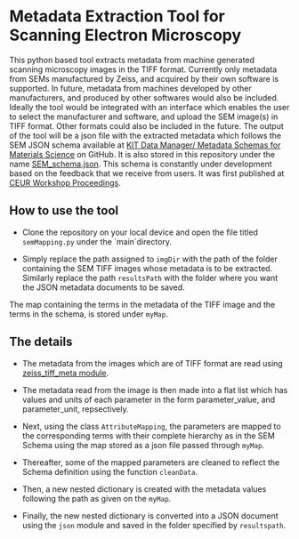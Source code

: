 # Metadata Extraction Tool for Scanning Electron Microscopy

This python based tool extracts metadata from machine generated scanning microscopy images in the TIFF format. Currently only metadata from SEMs manufactured by Zeiss, and acquired by their own software is supported. In future, metadata from machines developed by other manufacturers, and produced by other softwares would also be included. Ideally the tool would be integrated with an interface which enables the user to select the manufacturer and software, and upload the SEM image(s) in TIFF format. Other formats could also be included in the future. The output of the tool will be a json file with the extracted metadata which follows the SEM JSON schema available at [KIT Data Manager/ Metadata Schemas for Materials Science](https://github.com/kit-data-manager/Metadata-Schemas-for-Materials-Science) on GitHub. It is also stored in this repository under the name [SEM_schema.json](SEM_schema.json). This schema is constantly under development based on the feedback that we receive from users. It was first published at [CEUR Workshop Proceedings](https://ceur-ws.org/Vol-3036/paper21.pdf).

## How to use the tool

* Clone the repository on your local device and open the file titled `semMapping.py` under the ´main´directory. 

* Simply replace the path assigned to `imgDir` with the path of the folder containing the SEM TIFF images whose metadata is to be extracted. Similarly replace the path `resultsPath` with the folder where you want the JSON metadata documents to be saved.

The map containing the terms in the metadata of the TIFF image and the terms in the schema, is stored under `myMap`.
 
## The details

* The metadata from the images which are of TIFF format are read using [zeiss_tiff_meta module](https://github.com/ks00x/zeiss_tiff_meta).

* The metadata read from the image is then made into a flat list which has values and units of each parameter in the form parameter_value, and parameter_unit, repsectively.
 
* Next, using the class `AttributeMapping`, the parameters are mapped to the corresponding terms with their complete hierarchy as in the SEM Schema using the map stored as a json file passed through `myMap`.
 
* Thereafter, some of the mapped parameters are cleaned to reflect the Schema definition using the function `cleanData`.
 
* Then, a new nested dictionary is created with the metadata values following the path as given on the `myMap`.
 
* Finally, the new nested dictionary is converted into a JSON document using the `json` module and saved in the folder specified by `resultspath`.
 


